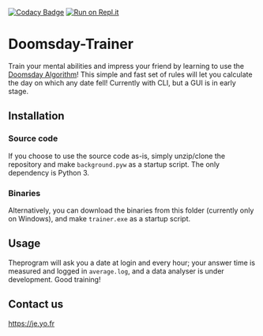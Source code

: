 [![Codacy Badge](https://api.codacy.com/project/badge/Grade/f36e6456421447c6814d787eceb127be)](https://app.codacy.com/manual/TheBdouilleur/Doomsday-Trainer?utm_source=github.com&utm_medium=referral&utm_content=TheBdouilleur/Doomsday-Trainer&utm_campaign=Badge_Grade_Dashboard)
[![Run on Repl.it](https://repl.it/badge/github/TheBdouilleur/Doomsday-Trainer)](https://repl.it/github/TheBdouilleur/Doomsday-Trainer)
# Doomsday-Trainer
Train your mental abilities and impress your friend by learning to use the [Doomsday Algorithm](https://en.wikipedia.org/wiki/Doomsday_rule)!
This simple and fast set of rules will let you calculate the day on which any date fell!  Currently with CLI, but a GUI is in early stage.

## Installation
### Source code
If you choose to use the source code as-is, simply unzip/clone the repository and make `background.pyw` as a startup script.
The only dependency is Python 3.

### Binaries
Alternatively, you can download the binaries from this folder (currently only on Windows), and make `trainer.exe` as a startup script.

## Usage
Theprogram will ask you a date at login and every hour; your answer time is measured and logged in `average.log`, and a data analyser is under development.  Good training!

## Contact us
https://je.yo.fr

